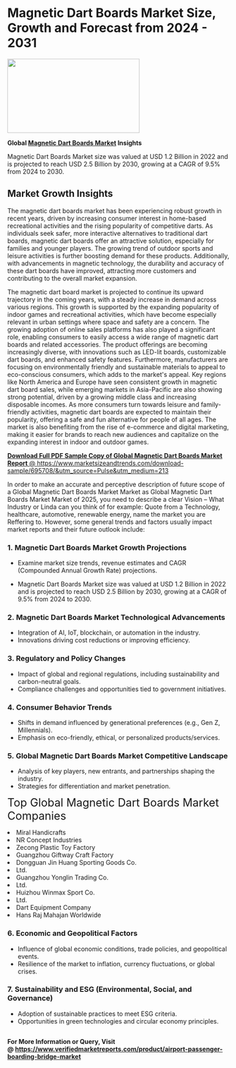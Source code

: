 <H1>Magnetic Dart Boards Market Size, Growth and Forecast from 2024 - 2031</H1><img class="aligncenter size-medium wp-image-584254" src="https://thirdeyenews.in/wp-content/uploads/2024/09/Global-Market-Research-300x168.jpeg" alt="" width="300" height="168" /><p><strong>Global&nbsp;<a href="https://www.marketsizeandtrends.com/download-sample/695708/&amp;utm_source=Pulse&amp;utm_medium=213">Magnetic Dart Boards Market</a> Insights</strong></p><p>Magnetic Dart Boards Market size was valued at USD 1.2 Billion in 2022 and is projected to reach USD 2.5 Billion by 2030, growing at a CAGR of 9.5% from 2024 to 2030.</p><p><h2>Market Growth Insights</h2> <p>The magnetic dart boards market has been experiencing robust growth in recent years, driven by increasing consumer interest in home-based recreational activities and the rising popularity of competitive darts. As individuals seek safer, more interactive alternatives to traditional dart boards, magnetic dart boards offer an attractive solution, especially for families and younger players. The growing trend of outdoor sports and leisure activities is further boosting demand for these products. Additionally, with advancements in magnetic technology, the durability and accuracy of these dart boards have improved, attracting more customers and contributing to the overall market expansion.</p> <p><a href="#"></a></p> <p>The magnetic dart board market is projected to continue its upward trajectory in the coming years, with a steady increase in demand across various regions. This growth is supported by the expanding popularity of indoor games and recreational activities, which have become especially relevant in urban settings where space and safety are a concern. The growing adoption of online sales platforms has also played a significant role, enabling consumers to easily access a wide range of magnetic dart boards and related accessories. The product offerings are becoming increasingly diverse, with innovations such as LED-lit boards, customizable dart boards, and enhanced safety features. Furthermore, manufacturers are focusing on environmentally friendly and sustainable materials to appeal to eco-conscious consumers, which adds to the market's appeal. Key regions like North America and Europe have seen consistent growth in magnetic dart board sales, while emerging markets in Asia-Pacific are also showing strong potential, driven by a growing middle class and increasing disposable incomes. As more consumers turn towards leisure and family-friendly activities, magnetic dart boards are expected to maintain their popularity, offering a safe and fun alternative for people of all ages. The market is also benefiting from the rise of e-commerce and digital marketing, making it easier for brands to reach new audiences and capitalize on the expanding interest in indoor and outdoor games.</p> <p><a href="#"></p><p><span class=""><strong>Download Full PDF Sample Copy of Global Magnetic Dart Boards Market Report</strong> @ <a href="https://www.marketsizeandtrends.com/download-sample/695708/&amp;utm_source=Pulse&amp;utm_medium=213" target="_blank">https://www.marketsizeandtrends.com/download-sample/695708/&amp;utm_source=Pulse&amp;utm_medium=213</a></span></p><p>In order to make an accurate and perceptive description of future scope of a Global&nbsp;Magnetic Dart Boards Market Market as Global&nbsp;Magnetic Dart Boards Market Market of 2025, you need to describe a clear Vision &ndash; What Industry or Linda can you think of for example: Quote from a Technology, healthcare, automotive, renewable energy, name the market you are Reffering to. However, some general trends and factors usually impact market reports and their future outlook include:</p><h3>1.&nbsp;<strong>Magnetic Dart Boards Market Growth Projections</strong></h3><ul><li>Examine market size trends, revenue estimates and CAGR (Compounded Annual Growth Rate) projections.</li><li><p>Magnetic Dart Boards Market size was valued at USD 1.2 Billion in 2022 and is projected to reach USD 2.5 Billion by 2030, growing at a CAGR of 9.5% from 2024 to 2030.</p></li></ul><h3>2.&nbsp;<strong>Magnetic Dart Boards Market Technological Advancements</strong></h3><ul><li>Integration of AI, IoT, blockchain, or automation in the industry.</li><li>Innovations driving cost reductions or improving efficiency.</li></ul><h3>3.&nbsp;<strong>Regulatory and Policy Changes</strong></h3><ul><li>Impact of global and regional regulations, including sustainability and carbon-neutral goals.</li><li>Compliance challenges and opportunities tied to government initiatives.</li></ul><h3>4.&nbsp;<strong>Consumer Behavior Trends</strong></h3><ul><li>Shifts in demand influenced by generational preferences (e.g., Gen Z, Millennials).</li><li>Emphasis on eco-friendly, ethical, or personalized products/services.</li></ul><h3>5.&nbsp;<strong>Global Magnetic Dart Boards Market Competitive Landscape</strong></h3><ul><li>Analysis of key players, new entrants, and partnerships shaping the industry.</li><li>Strategies for differentiation and market penetration.</li></ul><p data-pm-slice="1 1 []"><span style="color: inherit; font-family: inherit; font-size: 25px;">Top Global Magnetic Dart Boards Market Companies</span></p><div class="" data-test-id=""><p><li>Miral Handicrafts</li><li> NR Concept Industries</li><li> Zecong Plastic Toy Factory</li><li> Guangzhou Giftway Craft Factory</li><li> Dongguan Jin Huang Sporting Goods Co.</li><li> Ltd.</li><li> Guangzhou Yonglin Trading Co.</li><li> Ltd.</li><li> Huizhou Winmax Sport Co.</li><li> Ltd.</li><li> Dart Equipment Company</li><li> Hans Raj Mahajan Worldwide</li></p></div><h3>6.&nbsp;<strong>Economic and Geopolitical Factors</strong></h3><ul><li>Influence of global economic conditions, trade policies, and geopolitical events.</li><li>Resilience of the market to inflation, currency fluctuations, or global crises.</li></ul><h3>7.&nbsp;<strong>Sustainability and ESG (Environmental, Social, and Governance)</strong></h3><ul><li>Adoption of sustainable practices to meet ESG criteria.</li><li>Opportunities in green technologies and circular economy principles.</li></ul><h2><strong style="font-size: 14px;">For More Information or Query, Visit @&nbsp;</strong><a style="background-color: #ffffff; font-size: 14px;" href="https://www.marketsizeandtrends.com/report/magnetic-dart-boards-market/" target="_blank">https://www.verifiedmarketreports.com/product/airport-passenger-boarding-bridge-market</a></h2>
